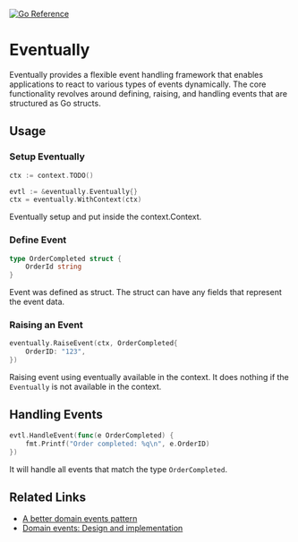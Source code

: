 [![Go Reference](https://pkg.go.dev/badge/github.com/uudashr/eventually.svg)](https://pkg.go.dev/github.com/uudashr/eventually)

# Eventually
Eventually provides a flexible event handling framework that enables applications to react to various types of events dynamically. The core functionality revolves around defining, raising, and handling events that are structured as Go structs.

## Usage


### Setup Eventually

```go
ctx := context.TODO()

evtl := &eventually.Eventually{}
ctx = eventually.WithContext(ctx)
```

Eventually setup and put inside the context.Context.

### Define Event
```go
type OrderCompleted struct {
    OrderId string
}
```

Event was defined as struct. The struct can have any fields that represent the event data.

### Raising an Event

```go
eventually.RaiseEvent(ctx, OrderCompleted{
    OrderID: "123",
})
```

Raising event using eventually available in the context. It does nothing if the `Eventually` is not available in the context.

## Handling Events

```go
evtl.HandleEvent(func(e OrderCompleted) {
    fmt.Printf("Order completed: %q\n", e.OrderID)
})
```

It will handle all events that match the type `OrderCompleted`.

## Related Links
- [A better domain events pattern](https://lostechies.com/jimmybogard/2014/05/13/a-better-domain-events-pattern/)
- [Domain events: Design and implementation](https://learn.microsoft.com/en-us/dotnet/architecture/microservices/microservice-ddd-cqrs-patterns/domain-events-design-implementation)